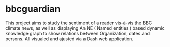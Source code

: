 # bbcguardian
This project aims to study the sentiment of a reader vis-à-vis the BBC climate news, as well as displaying An NE ( Named entities ) based dynamic knowledge graph to show relations between Organization, dates and persons.
All visualed and ajusted via a Dash web application.
